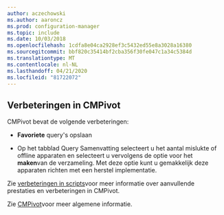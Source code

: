 ```yaml
---
author: aczechowski
ms.author: aaroncz
ms.prod: configuration-manager
ms.topic: include
ms.date: 10/03/2018
ms.openlocfilehash: 1cdfa8e04ca2928ef3c5432ed55e8a3028a16380
ms.sourcegitcommit: bbf820c35414bf2cba356f30fe047c1a34c5384d
ms.translationtype: MT
ms.contentlocale: nl-NL
ms.lasthandoff: 04/21/2020
ms.locfileid: "81722072"
---
```

## <a name="improvements-to-cmpivot"></a><a name="bkmk_cmpivot"></a>Verbeteringen in CMPivot
<!--1359068-->

CMPivot bevat de volgende verbeteringen:

- **Favoriete** query's opslaan  

- Op het tabblad Query Samenvatting selecteert u het aantal mislukte of offline apparaten en selecteert u vervolgens de optie voor het **maken**van de verzameling. Met deze optie kunt u gemakkelijk deze apparaten richten met een herstel implementatie.  

Zie [verbeteringen in scripts](#bkmk_scripts)voor meer informatie over aanvullende prestaties en verbeteringen in CMPivot.

Zie [CMPivot](../../../servers/manage/cmpivot.md)voor meer algemene informatie.


